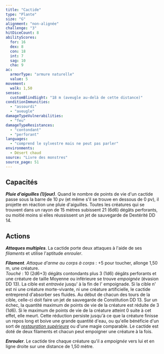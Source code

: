 ```yaml
---
title: "Cactide"
type: "Plante"
size: "G"
alignment: "non-alignée"
challenge: "3"
hitDiceCount: 8
abilityScores:
  for: 16
  dex: 8
  con: 18
  int: 7
  sag: 10
  cha: 9
ac:
  armorType: "armure naturelle"
  value: 5
movement:
  walk: 1,50
senses:
  customBlindSight: "18 m (aveugle au-delà de cette distance)"
conditionImmunities:
  - "assourdi"
  - "aveugle"
damageTypeVulnerabilities:
  - "feu"
damageTypeResistances:
  - "contondant"
  - "perforant"
languages:
  - "comprend le sylvestre mais ne peut pas parler"
environments:
  - Désert chaud
source: "Livre des monstres"
source_page: 51
---
```

## Capacités
_**Pluie d'aiguilles (1/jour)**_. Quand le nombre de points de vie d'un cactide passe sous la barre de 10 pv (et même s'il se trouve en dessous de 0 pv), il projette en réaction une pluie d'aiguilles. Toutes les créatures qui se trouvent dans un rayon de 15 mètres subissent 21 (6d6) dégâts perforants, ou moitié moins si elles réussissent un jet de sauvegarde de Dextérité DD 14.

## Actions
_**Attaques multiples**_. La cactide porte deux attaques à l'aide de ses _filaments_ et utilise l'aptitude _enrouler_.

_**Filament**_. _Attaque d'arme au corps à corps_ : +5 pour toucher, allonge 1,50 m, une créature.  
_Touché_ : 10 (2d6+3) dégâts contondants plus 3 (1d6) dégâts perforants et une créature de taille Moyenne ou inférieure se trouve _empoignée_ (évasion DD 13). La cible est _entravée_ jusqu' à la fin de l' empoignade. Si la cible n' est ni une créature morte-vivante, ni une créature artificielle, le cactide entreprend d'absorber ses fluides. Au début de chacun des tours de la cible, celle-ci doit faire un jet de sauvegarde de Constitution DD 13. Sur un échec, la quantité maximum de points de vie de la créature est réduite de 3 (1d6). Si le maximum de points de vie de la créature atteint 0 suite à cet effet, elle meurt. Cette réduction persiste jusqu'à ce que la créature finisse un repos long et boive une grande quantité d'eau, ou qu'elle bénéficie d'un sort de [_restauration supérieure_](/grimoire/restauration-superieure/) ou d'une magie comparable. Le cactide est doté de deux filaments et chacun peut empoigner une créature à la fois.

_**Enrouler**_. Le cactide tire chaque créature qu'il a _empoignée_ vers lui et en ligne droite sur une distance de 1,50 mètre.
